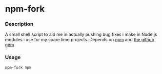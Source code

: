 npm-fork
========

### Description
A small shell script to aid me in actually pushing bug fixes i make in Node.js modules i use for my spare time projects. 
Depends on [npm][0] and [the github gem][1]

### Usage
`npm-fork npm`

[0]: https://github.com/isaacs/npm
[1]: https://github.com/defunkt/github-gem
